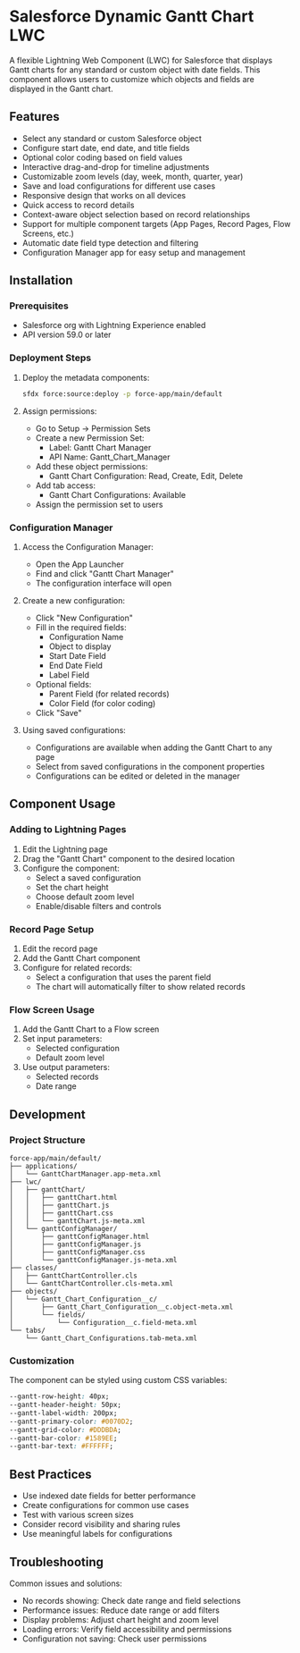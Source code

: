# Salesforce Dynamic Gantt Chart LWC

A flexible Lightning Web Component (LWC) for Salesforce that displays Gantt charts for any standard or custom object with date fields. This component allows users to customize which objects and fields are displayed in the Gantt chart.

## Features

- Select any standard or custom Salesforce object
- Configure start date, end date, and title fields
- Optional color coding based on field values
- Interactive drag-and-drop for timeline adjustments
- Customizable zoom levels (day, week, month, quarter, year)
- Save and load configurations for different use cases
- Responsive design that works on all devices
- Quick access to record details
- Context-aware object selection based on record relationships
- Support for multiple component targets (App Pages, Record Pages, Flow Screens, etc.)
- Automatic date field type detection and filtering
- Configuration Manager app for easy setup and management

## Installation

### Prerequisites

- Salesforce org with Lightning Experience enabled
- API version 59.0 or later

### Deployment Steps

1. Deploy the metadata components:
   ```bash
   sfdx force:source:deploy -p force-app/main/default
   ```

2. Assign permissions:
   - Go to Setup → Permission Sets
   - Create a new Permission Set:
     - Label: Gantt Chart Manager
     - API Name: Gantt_Chart_Manager
   - Add these object permissions:
     - Gantt Chart Configuration: Read, Create, Edit, Delete
   - Add tab access:
     - Gantt Chart Configurations: Available
   - Assign the permission set to users

### Configuration Manager

1. Access the Configuration Manager:
   - Open the App Launcher
   - Find and click "Gantt Chart Manager"
   - The configuration interface will open

2. Create a new configuration:
   - Click "New Configuration"
   - Fill in the required fields:
     - Configuration Name
     - Object to display
     - Start Date Field
     - End Date Field
     - Label Field
   - Optional fields:
     - Parent Field (for related records)
     - Color Field (for color coding)
   - Click "Save"

3. Using saved configurations:
   - Configurations are available when adding the Gantt Chart to any page
   - Select from saved configurations in the component properties
   - Configurations can be edited or deleted in the manager

## Component Usage

### Adding to Lightning Pages

1. Edit the Lightning page
2. Drag the "Gantt Chart" component to the desired location
3. Configure the component:
   - Select a saved configuration
   - Set the chart height
   - Choose default zoom level
   - Enable/disable filters and controls

### Record Page Setup

1. Edit the record page
2. Add the Gantt Chart component
3. Configure for related records:
   - Select a configuration that uses the parent field
   - The chart will automatically filter to show related records

### Flow Screen Usage

1. Add the Gantt Chart to a Flow screen
2. Set input parameters:
   - Selected configuration
   - Default zoom level
3. Use output parameters:
   - Selected records
   - Date range

## Development

### Project Structure

```
force-app/main/default/
├── applications/
│   └── GanttChartManager.app-meta.xml
├── lwc/
│   ├── ganttChart/
│   │   ├── ganttChart.html
│   │   ├── ganttChart.js
│   │   ├── ganttChart.css
│   │   └── ganttChart.js-meta.xml
│   └── ganttConfigManager/
│       ├── ganttConfigManager.html
│       ├── ganttConfigManager.js
│       ├── ganttConfigManager.css
│       └── ganttConfigManager.js-meta.xml
├── classes/
│   ├── GanttChartController.cls
│   └── GanttChartController.cls-meta.xml
├── objects/
│   └── Gantt_Chart_Configuration__c/
│       ├── Gantt_Chart_Configuration__c.object-meta.xml
│       └── fields/
│           └── Configuration__c.field-meta.xml
└── tabs/
    └── Gantt_Chart_Configurations.tab-meta.xml
```

### Customization

The component can be styled using custom CSS variables:

```css
--gantt-row-height: 40px;
--gantt-header-height: 50px;
--gantt-label-width: 200px;
--gantt-primary-color: #0070D2;
--gantt-grid-color: #DDDBDA;
--gantt-bar-color: #1589EE;
--gantt-bar-text: #FFFFFF;
```

## Best Practices

- Use indexed date fields for better performance
- Create configurations for common use cases
- Test with various screen sizes
- Consider record visibility and sharing rules
- Use meaningful labels for configurations

## Troubleshooting

Common issues and solutions:
- No records showing: Check date range and field selections
- Performance issues: Reduce date range or add filters
- Display problems: Adjust chart height and zoom level
- Loading errors: Verify field accessibility and permissions
- Configuration not saving: Check user permissions